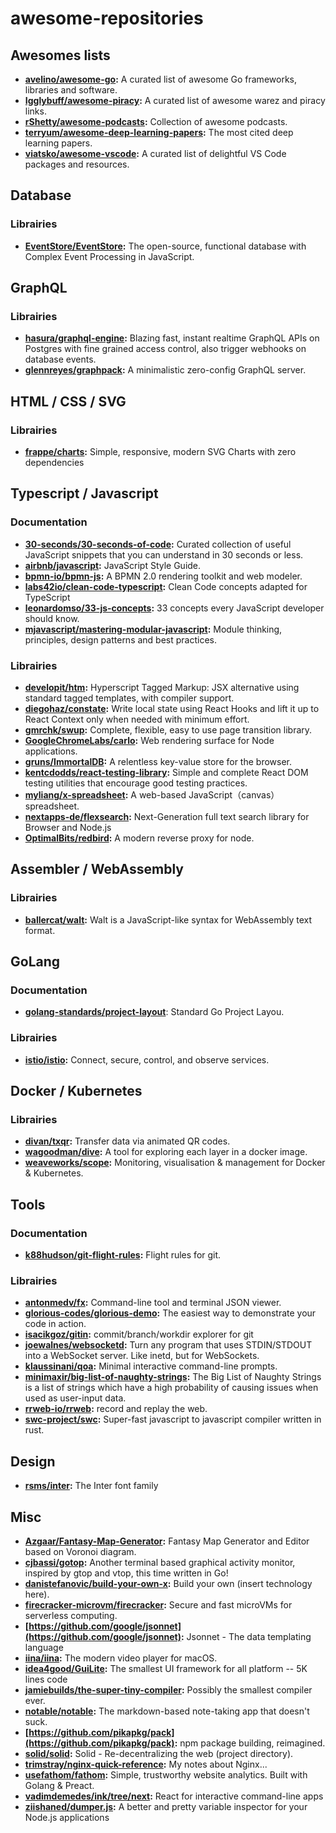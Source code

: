 # awesome-repositories

## Awesomes lists
- **[avelino/awesome-go](https://github.com/avelino/awesome-go):** A curated list of awesome Go frameworks, libraries and software.
- **[Igglybuff/awesome-piracy](https://github.com/Igglybuff/awesome-piracy):** A curated list of awesome warez and piracy links.
- **[rShetty/awesome-podcasts](https://github.com/rShetty/awesome-podcasts):** Collection of awesome podcasts.
- **[terryum/awesome-deep-learning-papers](https://github.com/terryum/awesome-deep-learning-papers):** The most cited deep learning papers.
- **[viatsko/awesome-vscode](https://github.com/viatsko/awesome-vscode):** A curated list of delightful VS Code packages and resources.

## Database
### Librairies
- **[EventStore/EventStore](https://github.com/EventStore/EventStore):** The open-source, functional database with Complex Event Processing in JavaScript.

## GraphQL
### Librairies
- **[hasura/graphql-engine](https://github.com/hasura/graphql-engine):** Blazing fast, instant realtime GraphQL APIs on Postgres with fine grained access control, also trigger webhooks on database events.
- **[glennreyes/graphpack](https://github.com/glennreyes/graphpack):** A minimalistic zero-config GraphQL server.

## HTML / CSS / SVG
### Librairies
- **[frappe/charts](https://github.com/frappe/charts):** Simple, responsive, modern SVG Charts with zero dependencies

## Typescript / Javascript
### Documentation
- **[30-seconds/30-seconds-of-code](https://github.com/30-seconds/30-seconds-of-code):** Curated collection of useful JavaScript snippets that you can understand in 30 seconds or less.
- **[airbnb/javascript](https://github.com/airbnb/javascript):** JavaScript Style Guide.
- **[bpmn-io/bpmn-js](https://github.com/bpmn-io/bpmn-js):** A BPMN 2.0 rendering toolkit and web modeler.
- **[labs42io/clean-code-typescript](https://github.com/labs42io/clean-code-typescript):** Clean Code concepts adapted for TypeScript
- **[leonardomso/33-js-concepts](https://github.com/leonardomso/33-js-concepts):** 33 concepts every JavaScript developer should know.
- **[mjavascript/mastering-modular-javascript](https://github.com/mjavascript/mastering-modular-javascript):** Module thinking, principles, design patterns and best practices.
### Librairies
- **[developit/htm](https://github.com/developit/htm):** Hyperscript Tagged Markup: JSX alternative using standard tagged templates, with compiler support.
- **[diegohaz/constate](https://github.com/diegohaz/constate):** Write local state using React Hooks and lift it up to React Context only when needed with minimum effort.
- **[gmrchk/swup](https://github.com/gmrchk/swup):** Complete, flexible, easy to use page transition library.
- **[GoogleChromeLabs/carlo](https://github.com/GoogleChromeLabs/carlo):** Web rendering surface for Node applications.
- **[gruns/ImmortalDB](https://github.com/gruns/ImmortalDB):** A relentless key-value store for the browser.
- **[kentcdodds/react-testing-library](https://github.com/kentcdodds/react-testing-library):** Simple and complete React DOM testing utilities that encourage good testing practices.
- **[myliang/x-spreadsheet](https://github.com/myliang/x-spreadsheet):** A web-based JavaScript（canvas） spreadsheet.
- **[nextapps-de/flexsearch](https://github.com/nextapps-de/flexsearch):** Next-Generation full text search library for Browser and Node.js
- **[OptimalBits/redbird](https://github.com/OptimalBits/redbird):** A modern reverse proxy for node.
 
 ## Assembler / WebAssembly
 ### Librairies
 - **[ballercat/walt](https://github.com/ballercat/walt):** Walt is a JavaScript-like syntax for WebAssembly text format.
 
 ## GoLang
 ### Documentation
 - **[golang-standards/project-layout](https://github.com/golang-standards/project-layout)**: Standard Go Project Layou.
 ### Librairies
 - **[istio/istio](https://github.com/istio/istio):** Connect, secure, control, and observe services.
 
 ## Docker / Kubernetes
 ### Librairies
 - **[divan/txqr](https://github.com/divan/txqr):** Transfer data via animated QR codes.
 - **[wagoodman/dive](https://github.com/wagoodman/dive):** A tool for exploring each layer in a docker image.
 - **[weaveworks/scope](https://github.com/weaveworks/scope):** Monitoring, visualisation & management for Docker & Kubernetes.
 
## Tools
### Documentation
- **[k88hudson/git-flight-rules](https://github.com/k88hudson/git-flight-rules):** Flight rules for git.
### Librairies
- **[antonmedv/fx](https://github.com/antonmedv/fx):** Command-line tool and terminal JSON viewer.
- **[glorious-codes/glorious-demo](https://github.com/glorious-codes/glorious-demo):** The easiest way to demonstrate your code in action.
- **[isacikgoz/gitin](https://github.com/isacikgoz/gitin):** commit/branch/workdir explorer for git
- **[joewalnes/websocketd](https://github.com/joewalnes/websocketd):** Turn any program that uses STDIN/STDOUT into a WebSocket server. Like inetd, but for WebSockets.
- **[klaussinani/qoa](https://github.com/klaussinani/qoa):** Minimal interactive command-line prompts.
- **[minimaxir/big-list-of-naughty-strings](https://github.com/minimaxir/big-list-of-naughty-strings):** The Big List of Naughty Strings is a list of strings which have a high probability of causing issues when used as user-input data.
- **[rrweb-io/rrweb](https://github.com/rrweb-io/rrweb):** record and replay the web.
- **[swc-project/swc](https://github.com/swc-project/swc):** Super-fast javascript to javascript compiler written in rust.

## Design
- **[rsms/inter](https://github.com/rsms/inter):** The Inter font family

## Misc
- **[Azgaar/Fantasy-Map-Generator](https://github.com/Azgaar/Fantasy-Map-Generator):** Fantasy Map Generator and Editor based on Voronoi diagram.
- **[cjbassi/gotop](https://github.com/cjbassi/gotop):** Another terminal based graphical activity monitor, inspired by gtop and vtop, this time written in Go!
- **[danistefanovic/build-your-own-x](https://github.com/danistefanovic/build-your-own-x):** Build your own (insert technology here).
- **[firecracker-microvm/firecracker](https://github.com/firecracker-microvm/firecracker):** Secure and fast microVMs for serverless computing.
- **[https://github.com/google/jsonnet](https://github.com/google/jsonnet):** Jsonnet - The data templating language
- **[iina/iina](https://github.com/iina/iina):** The modern video player for macOS.
- **[idea4good/GuiLite](https://github.com/idea4good/GuiLite):** The smallest UI framework for all platform -- 5K lines code
- **[jamiebuilds/the-super-tiny-compiler](https://github.com/jamiebuilds/the-super-tiny-compiler):**  Possibly the smallest compiler ever.
- **[notable/notable](https://github.com/notable/notable):** The markdown-based note-taking app that doesn't suck.
- **[https://github.com/pikapkg/pack](https://github.com/pikapkg/pack):** npm package building, reimagined.
- **[solid/solid](https://github.com/solid/solid):** Solid - Re-decentralizing the web (project directory).
- **[trimstray/nginx-quick-reference](https://github.com/trimstray/nginx-quick-reference):** My notes about Nginx...
- **[usefathom/fathom](https://github.com/usefathom/fathom):** Simple, trustworthy website analytics. Built with Golang & Preact.
- **[vadimdemedes/ink/tree/next](https://github.com/vadimdemedes/ink/tree/next):** React for interactive command-line apps
- **[ziishaned/dumper.js](https://github.com/ziishaned/dumper.js):** A better and pretty variable inspector for your Node.js applications
